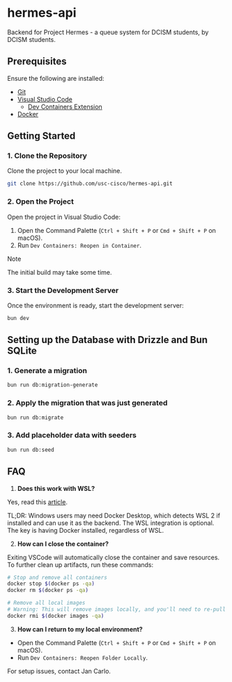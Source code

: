 # hermes-api

Backend for Project Hermes - a queue system for DCISM students, by DCISM students.

## Prerequisites

Ensure the following are installed:

- [Git](https://git-scm.com/)
- [Visual Studio Code](https://code.visualstudio.com/)
  - [Dev Containers Extension](https://marketplace.visualstudio.com/items?itemName=ms-vscode-remote.remote-containers)
- [Docker](https://docs.docker.com/engine/install/)

## Getting Started

### 1. Clone the Repository

Clone the project to your local machine.

```sh
git clone https://github.com/usc-cisco/hermes-api.git
```

### 2. Open the Project

Open the project in Visual Studio Code:

1. Open the Command Palette (`Ctrl + Shift + P` or `Cmd + Shift + P` on macOS).
2. Run `Dev Containers: Reopen in Container`.

> [!NOTE]
> The initial build may take some time.

### 3. Start the Development Server

Once the environment is ready, start the development server:

```sh
bun dev
```

## Setting up the Database with Drizzle and Bun SQLite

### 1. Generate a migration

```sh
bun run db:migration-generate
```

### 2. Apply the migration that was just generated

```sh
bun run db:migrate
```

### 3. Add placeholder data with seeders

```sh
bun run db:seed
```

## FAQ

1. **Does this work with WSL?**

Yes, read this [article](https://code.visualstudio.com/blogs/2020/07/01/containers-wsl).

TL;DR: Windows users may need Docker Desktop, which detects WSL 2 if installed and can use it as the backend. The WSL integration is optional. The key is having Docker installed, regardless of WSL.

2. **How can I close the container?**

Exiting VSCode will automatically close the container and save resources. To further clean up artifacts, run these commands:

```sh
# Stop and remove all containers
docker stop $(docker ps -qa)
docker rm $(docker ps -qa)

# Remove all local images
# Warning: This will remove images locally, and you'll need to re-pull the images if needed
docker rmi $(docker images -qa)
```

3. **How can I return to my local environment?**

- Open the Command Palette (`Ctrl + Shift + P` or `Cmd + Shift + P` on macOS).
- Run `Dev Containers: Reopen Folder Locally`.

For setup issues, contact Jan Carlo.
